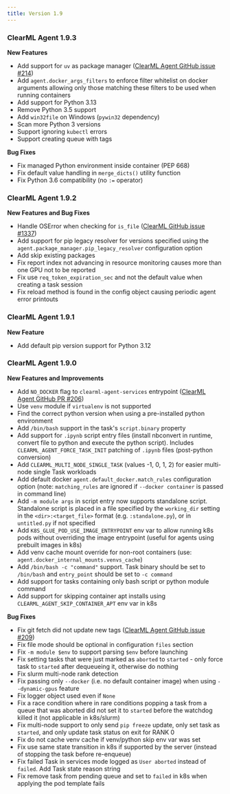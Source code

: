 ```yaml
---
title: Version 1.9
---
```


### ClearML Agent 1.9.3

**New Features**
* Add support for `uv` as package manager ([ClearML Agent GitHub issue #214](https://github.com/clearml/clearml-agent/issues/214))
* Add `agent.docker_args_filters` to enforce filter whitelist on docker arguments allowing only 
those matching these filters to be used when running containers
* Add support for Python 3.13
* Remove Python 3.5 support
* Add `win32file` on Windows (`pywin32` dependency)
* Scan more Python 3 versions
* Support ignoring `kubectl` errors
* Support creating queue with tags

**Bug Fixes**
* Fix managed Python environment inside container (PEP 668)
* Fix default value handling in `merge_dicts()` utility function
* Fix Python 3.6 compatibility (no `:=` operator)

### ClearML Agent 1.9.2

**New Features and Bug Fixes**
* Handle OSError when checking for `is_file` ([ClearML GitHub issue #1337](https://github.com/allegroai/clearml/issues/1337))
* Add support for pip legacy resolver for versions specified using the `agent.package_manager.pip_legacy_resolver` configuration option
* Add skip existing packages
* Fix report index not advancing in resource monitoring causes more than one GPU not to be reported
* Fix use `req_token_expiration_sec` and not the default value when creating a task session
* Fix reload method is found in the config object causing periodic agent error printouts

### ClearML Agent 1.9.1

**New Feature**
* Add default pip version support for Python 3.12

### ClearML Agent 1.9.0

**New Features and Improvements**
* Add `NO_DOCKER` flag to `clearml-agent-services` entrypoint ([ClearML Agent GitHub PR #206](https://github.com/allegroai/clearml-agent/pull/206))
* Use `venv` module if `virtualenv` is not supported
* Find the correct python version when using a pre-installed python environment
* Add `/bin/bash` support in the task's `script.binary` property
* Add support for `.ipynb` script entry files (install nbconvert in runtime, convert file to python and execute the 
python script). Includes `CLEARML_AGENT_FORCE_TASK_INIT` patching of `.ipynb` files (post-python conversion)
* Add `CLEARML_MULTI_NODE_SINGLE_TASK` (values -1, 0, 1, 2) for easier multi-node single Task workloads
* Add default docker `agent.default_docker.match_rules` configuration option (note: `matching_rules` are ignored if `--docker container` is passed in command line)
* Add `-m module args` in script entry now supports standalone script. Standalone script is placed in a file specified 
by the `working_dir` setting in the `<dir>:<target_file>` format (e.g. `:standalone.py`), or in `untitled.py` if not specified
* Add `K8S_GLUE_POD_USE_IMAGE_ENTRYPOINT` env var to allow running k8s pods without overriding the image entrypoint 
(useful for agents using prebuilt images in k8s)
* Add venv cache mount override for non-root containers (use: `agent.docker_internal_mounts.venvs_cache`)
* Add `/bin/bash -c "command"` support. Task binary should be set to `/bin/bash` and `entry_point` should be set to `-c command`
* Add support for tasks containing only bash script or python module command
* Add support for skipping container apt installs using `CLEARML_AGENT_SKIP_CONTAINER_APT` env var in k8s

**Bug Fixes**
* Fix git fetch did not update new tags ([ClearML Agent GitHub issue #209](https://github.com/allegroai/clearml-agent/issues/209))
* Fix file mode should be optional in configuration `files` section
* Fix `-m module $env` to support parsing `$env` before launching
* Fix setting tasks that were just marked as `aborted` to `started` - only force task to `started` after dequeueing it, 
otherwise do nothing
* Fix slurm multi-node rank detection
* Fix passing only `--docker` (i.e. no default container image) when using `--dynamic-gpus` feature
* Fix logger object used even if `None`
* Fix a race condition where in rare conditions popping a task from a queue that was aborted did not set it to `started` 
before the watchdog killed it (not applicable in k8s/slurm)
* Fix multi-node support to only send `pip freeze` update, only set task as `started`, and only update task status on exit for RANK 0
* Fix do not cache venv cache if venv/python skip env var was set
* Fix use same state transition in k8s if supported by the server (instead of stopping the task before re-enqueue)
* Fix failed Task in services mode logged as `User aborted` instead of `failed`. Add Task state reason string
* Fix remove task from pending queue and set to `failed` in k8s when applying the pod template fails
